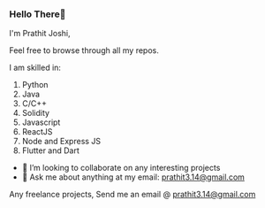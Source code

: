 ### Hello There👋

I'm Prathit Joshi, 

Feel free to browse through all my repos.

I am skilled in:
1. Python
2. Java
3. C/C++ 
4. Solidity
5. Javascript
6. ReactJS
7. Node and Express JS
8. Flutter and Dart
- 👯 I’m looking to collaborate on any interesting projects
- 💬 Ask me about anything at my email: prathit3.14@gmail.com


Any freelance projects, Send me an email @ prathit3.14@gmail.com
<!--
**Prathit-tech/Prathit-tech** is a ✨ _special_ ✨ repository because its `README.md` (this file) appears on your GitHub profile.

Here are some ideas to get you started:

- 🔭 I’m currently working on ...
- 🌱 I’m currently learning ...
- 👯 I’m looking to collaborate on ...
- 🤔 I’m looking for help with ...
- 💬 Ask me about ...
- 📫 How to reach me: ...
- 😄 Pronouns: ...
- ⚡ Fun fact: ...
-->
